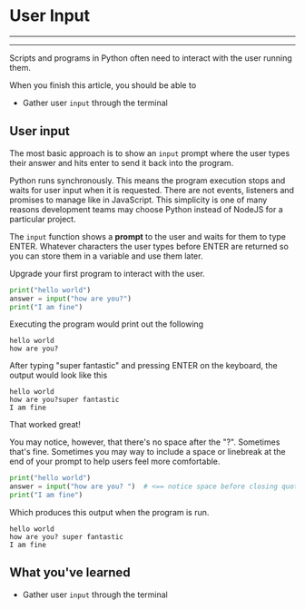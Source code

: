 # User Input
________________________________________________________________________________
<!-- @import "[TOC]" {cmd="toc" depthFrom=2 depthTo=6 orderedList=false} -->
________________________________________________________________________________

Scripts and programs in Python often need to interact with the user 
running them.

When you finish this article, you should be able to
- Gather user `input` through the terminal

## User input

The most basic approach is to show an `input` prompt where the user types 
their answer and hits enter to send it back into the program.

Python runs synchronously. This means the program execution stops and waits for
user input when it is requested. There are not events, listeners and promises
to manage like in JavaScript. This simplicity is one of many reasons development
teams may choose Python instead of NodeJS for a particular project.

The `input` function shows a **prompt** to the user and waits for them to type
ENTER. Whatever characters the user types before ENTER are returned so you can
store them in a variable and use them later.

Upgrade your first program to interact with the user.
```python
print("hello world")
answer = input("how are you?")
print("I am fine")
```

Executing the program would print out the following
```plaintext
hello world
how are you?
```

After typing "super fantastic" and pressing ENTER on the keyboard, the output
would look like this
```plaintext
hello world
how are you?super fantastic
I am fine
```

That worked great!

You may notice, however, that there's no space after the "?". Sometimes that's
fine. Sometimes you may way to include a space or linebreak at the end of
your prompt to help users feel more comfortable.

```python
print("hello world")
answer = input("how are you? ")  # <== notice space before closing quote
print("I am fine")
```

Which produces this output when the program is run.
```plaintext
hello world
how are you? super fantastic
I am fine
```

## What you've learned

- Gather user `input` through the terminal

